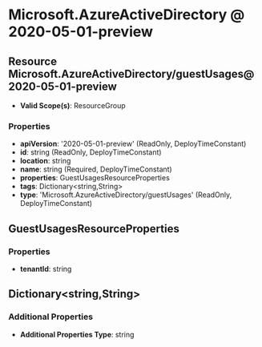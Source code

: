 # Microsoft.AzureActiveDirectory @ 2020-05-01-preview

## Resource Microsoft.AzureActiveDirectory/guestUsages@2020-05-01-preview
* **Valid Scope(s)**: ResourceGroup
### Properties
* **apiVersion**: '2020-05-01-preview' (ReadOnly, DeployTimeConstant)
* **id**: string (ReadOnly, DeployTimeConstant)
* **location**: string
* **name**: string (Required, DeployTimeConstant)
* **properties**: GuestUsagesResourceProperties
* **tags**: Dictionary<string,String>
* **type**: 'Microsoft.AzureActiveDirectory/guestUsages' (ReadOnly, DeployTimeConstant)

## GuestUsagesResourceProperties
### Properties
* **tenantId**: string

## Dictionary<string,String>
### Additional Properties
* **Additional Properties Type**: string

